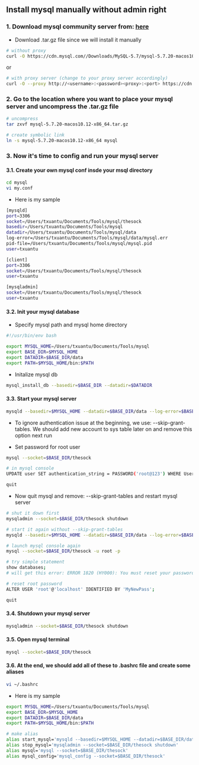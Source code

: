 ## Install mysql manually without admin right
### 1. Download mysql community server from: <a href='https://dev.mysql.com/downloads/mysql/'>here</a>
- Download .tar.gz file since we will install it manually
```bash
# without proxy
curl -O https://cdn.mysql.com//Downloads/MySQL-5.7/mysql-5.7.20-macos10.12-x86_64.tar.gz
```
or

```bash
# with proxy server (change to your proxy server accordingly)
curl -O --proxy http://<username>:<password><proxy>:<port> https://cdn.mysql.com//Downloads/MySQL-5.7/mysql-5.7.20-macos10.12-x86_64.tar.gz
```

### 2. Go to the location where you want to place your mysql server and uncompress the .tar.gz file
```bash
# uncompress
tar zxvf mysql-5.7.20-macos10.12-x86_64.tar.gz

# create symbolic link
ln -s mysql-5.7.20-macos10.12-x86_64 mysql
```

### 3. Now it's time to config and run your mysql server
#### 3.1. Create your own mysql conf insde your msql directory
```bash
cd mysql
vi my.conf
```

- Here is my sample
```bash
[mysqld]
port=3306
socket=/Users/txuantu/Documents/Tools/mysql/thesock
basedir=/Users/txuantu/Documents/Tools/mysql
datadir=/Users/txuantu/Documents/Tools/mysql/data
log-error=/Users/txuantu/Documents/Tools/mysql/data/mysql.err
pid-file=/Users/txuantu/Documents/Tools/mysql/mysql.pid
user=txuantu

[client]
port=3306
socket=/Users/txuantu/Documents/Tools/mysql/thesock
user=txuantu

[mysqladmin]
socket=/Users/txuantu/Documents/Tools/mysql/thesock
user=txuantu
```

#### 3.2. Init your mysql database
 - Specify mysql path and mysql home directory
```bash
#!/usr/bin/env bash

export MYSQL_HOME=/Users/txuantu/Documents/Tools/mysql
export BASE_DIR=$MYSQL_HOME
export DATADIR=$BASE_DIR/data
export PATH=$MYSQL_HOME/bin:$PATH
```
 - Initalize mysql db
```bash
mysql_install_db --basedir=$BASE_DIR --datadir=$DATADIR
``` 

#### 3.3. Start your mysql server
```bash
mysqld --basedir=$MYSQL_HOME --datadir=$BASE_DIR/data --log-error=$BASE_DIR/data/mysql.err --pid-file=$BASE_DIR/mysql.pid --socket=$BASE_DIR/thesock --port=3306 -u txuantu --skip-grant-tables &
```
 - To ignore authentication issue at the beginning, we use: --skip-grant-tables. We should add new account to sys table later on and remove this option next run

 - Set password for root user
```bash
mysql --socket=$BASE_DIR/thesock

# in mysql console
UPDATE user SET authentication_string = PASSWORD('root@123') WHERE User = 'root';

quit
```

 - Now quit mysql and remove: --skip-grant-tables and restart mysql server
```bash
# shut it down first
mysqladmin --socket=$BASE_DIR/thesock shutdown

# start it again without --skip-grant-tables
mysqld --basedir=$MYSQL_HOME --datadir=$BASE_DIR/data --log-error=$BASE_DIR/data/mysql.err --pid-file=$BASE_DIR/mysql.pid --socket=$BASE_DIR/thesock --port=3306 -u txuantu &

# launch mysql console again
mysql --socket=$BASE_DIR/thesock -u root -p

# try simple statement
show databases;
# will get this error: ERROR 1820 (HY000): You must reset your password using ALTER USER statement before executing this statement.

# reset root password
ALTER USER 'root'@'localhost' IDENTIFIED BY 'MyNewPass';

quit
```


#### 3.4. Shutdown your mysql server
```bash
mysqladmin --socket=$BASE_DIR/thesock shutdown
```

#### 3.5. Open mysql terminal
```bash
mysql --socket=$BASE_DIR/thesock
```

#### 3.6. At the end, we should add all of these to **.bashrc** file and create some aliases
```bash
vi ~/.bashrc
```

 - Here is my sample
```bash
export MYSQL_HOME=/Users/txuantu/Documents/Tools/mysql
export BASE_DIR=$MYSQL_HOME
export DATADIR=$BASE_DIR/data
export PATH=$MYSQL_HOME/bin:$PATH

# make alias
alias start_mysql='mysqld --basedir=$MYSQL_HOME --datadir=$BASE_DIR/data --log-error=$BASE_DIR/data/mysql.err --pid-file=$BASE_DIR/mysql.pid --socket=$BASE_DIR/thesock --port=3306 -u txuantu &'
alias stop_mysql='mysqladmin --socket=$BASE_DIR/thesock shutdown'
alias mysql='mysql --socket=$BASE_DIR/thesock'
alias mysql_config='mysql_config --socket=$BASE_DIR/thesock'
```
